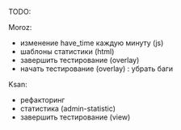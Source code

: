 TODO:

Moroz:
- изменение have_time каждую минуту (js)
- шаблоны статистики (html)
- завершить тестирование (overlay)
- начать тестирование (overlay) : убрать баги

Ksan:
- рефакторинг
- статистика (admin-statistic)
- завершить тестирование (view)
